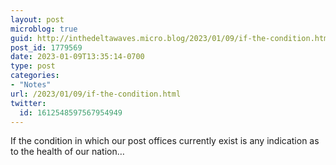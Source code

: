 ```yaml
---
layout: post
microblog: true
guid: http://inthedeltawaves.micro.blog/2023/01/09/if-the-condition.html
post_id: 1779569
date: 2023-01-09T13:35:14-0700
type: post
categories:
- "Notes"
url: /2023/01/09/if-the-condition.html
twitter:
  id: 1612548597567954949
---
```

<p>If the condition in which our post offices currently exist is any indication as to the health of our nation…</p>
